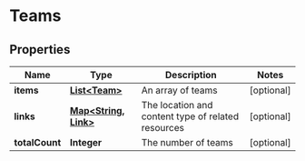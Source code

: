 

# Teams


## Properties

| Name | Type | Description | Notes |
|------------ | ------------- | ------------- | -------------|
|**items** | [**List&lt;Team&gt;**](Team.md) | An array of teams |  [optional] |
|**links** | [**Map&lt;String, Link&gt;**](Link.md) | The location and content type of related resources |  [optional] |
|**totalCount** | **Integer** | The number of teams |  [optional] |



